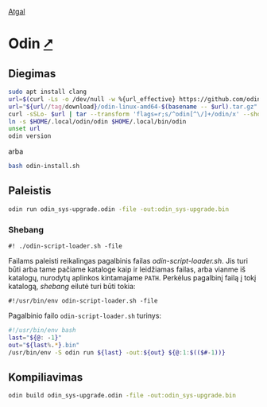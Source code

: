 [Atgal](./readme.md)

# Odin [&#x2B67;](ttps://odin-lang.org/)

## Diegimas

```bash
sudo apt install clang
url=$(curl -Ls -o /dev/null -w %{url_effective} https://github.com/odin-lang/Odin/releases/latest)
url="${url//tag/download}/odin-linux-amd64-$(basename -- $url).tar.gz"
curl -sSLo- $url | tar --transform 'flags=r;s/^odin[^\/]+/odin/x' --show-transformed-names -xzvC "$HOME/.local"
ln -s $HOME/.local/odin/odin $HOME/.local/bin/odin
unset url
odin version
```

arba

```bash
bash odin-install.sh
```

## Paleistis

```bash
odin run odin_sys-upgrade.odin -file -out:odin_sys-upgrade.bin
```

### Shebang

```shebang
#! ./odin-script-loader.sh -file
```

Failams paleisti reikalingas pagalbinis failas _odin-script-loader.sh_. Jis turi būti arba tame pačiame kataloge kaip ir leidžiamas failas, arba vianme iš katalogų, nurodytų aplinkos kintamajame `PATH`. Perkėlus pagalbinį failą į tokį katalogą, _shebang_ eilutė turi būti tokia:

```shebang
#!/usr/bin/env odin-script-loader.sh -file
```

Pagalbinio failo `odin-script-loader.sh` turinys:

```bash
#!/usr/bin/env bash
last="${@: -1}"
out="${last%.*}.bin"
/usr/bin/env -S odin run ${last} -out:${out} ${@:1:$(($#-1))}
```

## Kompiliavimas

```bash
odin build odin_sys-upgrade.odin -file -out:odin_sys-upgrade.bin
```
